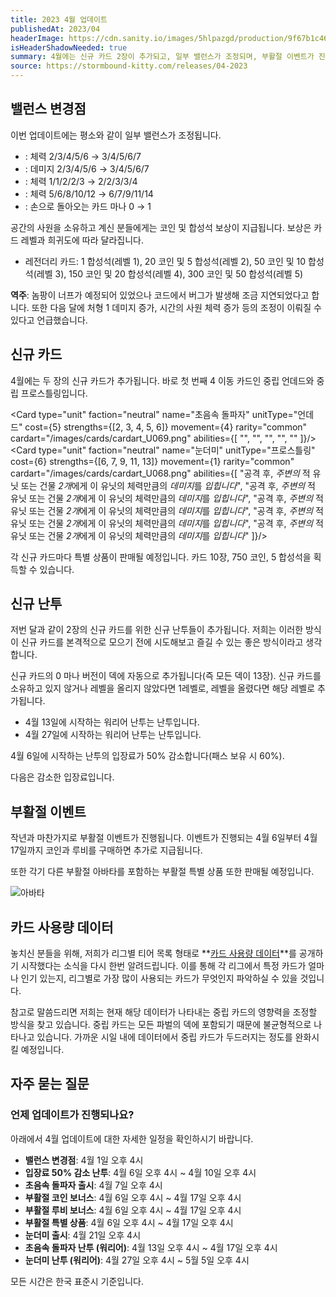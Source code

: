 ```yaml
---
title: 2023 4월 업데이트
publishedAt: 2023/04
headerImage: https://cdn.sanity.io/images/5hlpazgd/production/9f67b1c463e79201e5d8cb82319713cb9af59637-1920x622.png
isHeaderShadowNeeded: true
summary: 4월에는 신규 카드 2장이 추가되고, 일부 밸런스가 조정되며, 부활절 이벤트가 진행됩니다!
source: https://stormbound-kitty.com/releases/04-2023
---
```


<script>
    import Old from "$components/Old.svelte";
    import ImageBlock from "$components/ImageBlock.svelte";
    import FlexibleList from "$components/FlexibleList.svelte";
    import Icon from "$components/Icon.svelte";
    import Card from "$components/Card.svelte";
    import CardLink from "$components/CardLink.svelte";
    import Comment from "$components/Comment.svelte";
    import DiscountedBrawl from "$components/DiscountedBrawl.md";
</script>

## 밸런스 변경점
이번 업데이트에는 평소와 같이 일부 밸런스가 조정됩니다.

  - <CardLink target="서풍의 선원" />: 체력 <Old>2/3/4/5/6</Old> → 3/4/5/6/7
  - <CardLink target="의욕 상실의 공격" />: 데미지 <Old>2/3/4/5/6</Old> → 3/4/5/6/7
  - <CardLink target="파우누스 동료" />: 체력 <Old>1/1/2/2/3</Old> → 2/2/3/3/4
  - <CardLink target="가시 많은 밤나무" />: 체력 <Old>5/6/8/10/12</Old> → 6/7/9/11/14
  - <CardLink target="공간의 사원" />: 손으로 돌아오는 카드 마나 <Old>0</Old> → 1

<Comment>

공간의 사원을 소유하고 계신 분들에게는 코인 및 합성석 보상이 지급됩니다. 보상은 카드 레벨과 희귀도에 따라 달라집니다.

  - <Icon type="legendary" /> 레전더리 카드: <Icon type="stone" /> 1 합성석(레벨 1), <Icon type="coin" /> 20 코인 및 <Icon type="stone" /> 5 합성석(레벨 2), <Icon type="coin" /> 50 코인 및 <Icon type="stone" /> 10 합성석(레벨 3), <Icon type="coin" /> 150 코인 및 <Icon type="stone" /> 20 합성석(레벨 4), <Icon type="coin" /> 300 코인 및 <Icon type="stone" /> 50 합성석(레벨 5)

</Comment>
<Comment>

**역주**: 놈팡이 너프가 예정되어 있었으나 코드에서 버그가 발생해 조금 지연되었다고 합니다. 또한 다음 달에 처형 1 데미지 증가, 시간의 사원 체력 증가 등의 조정이 이뤄질 수 있다고 언급했습니다.

</Comment>

## 신규 카드
4월에는 두 장의 신규 카드가 추가됩니다. 바로 첫 번째 4 이동 카드인 중립 언데드와 중립 프로스틀링입니다.

<Card type="unit" faction="neutral" name="초음속 돌파자" unitType="언데드" cost={5} strengths={[2, 3, 4, 5, 6]} movement={4} rarity="common" cardart="/images/cards/cardart_U069.png" abilities={[
    "",
    "",
    "",
    "",
    ""
]}/>
<Card type="unit" faction="neutral" name="눈더미" unitType="프로스틀링" cost={6} strengths={[6, 7, 9, 11, 13]} movement={1} rarity="common" cardart="/images/cards/cardart_U068.png" abilities={[
    "공격 후, *주변의* 적 유닛 또는 건물 *2개*에게 이 유닛의 체력만큼의 *데미지*를 *입힙니다*",
    "공격 후, *주변의* 적 유닛 또는 건물 *2개*에게 이 유닛의 체력만큼의 *데미지*를 *입힙니다*",
    "공격 후, *주변의* 적 유닛 또는 건물 *2개*에게 이 유닛의 체력만큼의 *데미지*를 *입힙니다*",
    "공격 후, *주변의* 적 유닛 또는 건물 *2개*에게 이 유닛의 체력만큼의 *데미지*를 *입힙니다*",
    "공격 후, *주변의* 적 유닛 또는 건물 *2개*에게 이 유닛의 체력만큼의 *데미지*를 *입힙니다*"
]}/>

각 신규 카드마다 특별 상품이 판매될 예정입니다. 카드 10장, <Icon type="coin" /> 750 코인, <Icon type="stone" /> 5 합성석을 획득할 수 있습니다.

## 신규 난투
저번 달과 같이 2장의 신규 카드를 위한 신규 난투들이 추가됩니다. 저희는 이러한 방식이 신규 카드를 본격적으로 모으기 전에 시도해보고 즐길 수 있는 좋은 방식이라고 생각합니다.

신규 카드의 0 마나 버전이 덱에 자동으로 추가됩니다(즉 모든 덱이 13장). 신규 카드를 소유하고 있지 않거나 레벨을 올리지 않았다면 1레벨로, 레벨을 올렸다면 해당 레벨로 추가됩니다.

  - 4월 13일에 시작하는 워리어 난투는 <CardLink target="초음속 돌파자" /> 난투입니다.
  - 4월 27일에 시작하는 워리어 난투는 <CardLink target="눈더미" /> 난투입니다.

4월 6일에 시작하는 난투의 입장료가 50% 감소합니다(패스 보유 시 60%).

다음은 감소한 입장료입니다.

<DiscountedBrawl />

## 부활절 이벤트
작년과 마찬가지로 부활절 이벤트가 진행됩니다. 이벤트가 진행되는 4월 6일부터 4월 17일까지 코인과 루비를 구매하면 추가로 지급됩니다.

또한 각기 다른 부활절 아바타를 포함하는 부활절 특별 상품 또한 판매될 예정입니다.

<FlexibleList setFontSizeFixed disableVertical>
    <img alt="아바타" src="https://cdn.sanity.io/images/5hlpazgd/production/3da87204d3437900cbe9fbf6d44195b00a0c0d4b-1400x500.png#screenshot" />
</FlexibleList>

## 카드 사용량 데이터
놓치신 분들을 위해, 저희가 리그별 티어 목록 형태로 **[카드 사용량 데이터](https://sbkr.pages.dev/card-usages)**를 공개하기 시작했다는 소식을 다시 한번 알려드립니다. 이를 통해 각 리그에서 특정 카드가 얼마나 인기 있는지, 리그별로 가장 많이 사용되는 카드가 무엇인지 파악하실 수 있을 것입니다.

참고로 말씀드리면 저희는 현재 해당 데이터가 나타내는 중립 카드의 영향력을 조정할 방식을 찾고 있습니다. 중립 카드는 모든 파벌의 덱에 포함되기 때문에 불균형적으로 나타나고 있습니다. 가까운 시일 내에 데이터에서 중립 카드가 두드러지는 정도를 완화시킬 예정입니다.

## 자주 묻는 질문
### 언제 업데이트가 진행되나요?
아래에서 4월 업데이트에 대한 자세한 일정을 확인하시기 바랍니다.

  - **밸런스 변경점**: 4월 1일 오후 4시
  - **입장료 50% 감소 난투**: 4월 6일 오후 4시 ~ 4월 10일 오후 4시
  - **초음속 돌파자 출시**: 4월 7일 오후 4시
  - **부활절 코인 보너스**: 4월 6일 오후 4시 ~ 4월 17일 오후 4시
  - **부활절 루비 보너스**: 4월 6일 오후 4시 ~ 4월 17일 오후 4시
  - **부활절 특별 상품**: 4월 6일 오후 4시 ~ 4월 17일 오후 4시
  - **눈더미 출시**: 4월 21일 오후 4시
  - **초음속 돌파자 난투 (워리어)**: 4월 13일 오후 4시 ~ 4월 17일 오후 4시
  - **눈더미 난투 (워리어)**: 4월 27일 오후 4시 ~ 5월 5일 오후 4시

모든 시간은 한국 표준시 기준입니다.